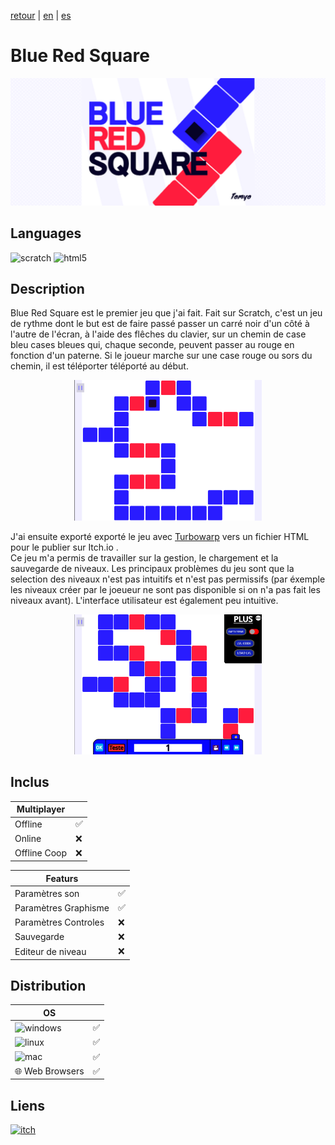 [retour](/README.md) | [en](translation/en/blue-red-square.md) | [es](translation/es/blue-red-square.md)
  
# Blue Red Square

<p align="center">
  <img src="/image/blue-red-square-banner.png" width="600" alt="BRS logo">
</p>

## Languages

<img alt="scratch" src="https://img.shields.io/badge/Scratch-FF6F00?style=for-the-badge&logo=Scratch&logoColor=white"/> <img alt="html5" src="https://img.shields.io/badge/HTML5-E34F26?style=for-the-badge&logo=html5&logoColor=white"/>

## Description
Blue Red Square est le premier jeu que j'ai fait. Fait sur Scratch, c'est un jeu de rythme dont le but est de faire passé passer un carré noir d'un côté à l'autre de l'écran, à l'aide des flêches du clavier, sur un chemin de case bleu cases bleues qui, chaque seconde, peuvent passer au rouge en fonction d'un paterne. Si le joueur marche sur une case rouge ou sors du chemin, il est téléporter téléporté au début.

<p align="center">
  <img src="/image/blue-red-square-level.png" width="300" alt="BRS niveau">
</p>

J'ai ensuite exporté exporté le jeu avec [Turbowarp](https://packager.turbowarp.org/?import_from=https://turbowarp.org) vers un fichier HTML pour le publier sur Itch.io .  
Ce jeu m'a permis de travailler sur la gestion, le chargement et la sauvegarde de niveaux. Les principaux problèmes du jeu sont que la selection des niveaux n'est pas intuitifs et n'est pas permissifs (par éxemple les niveaux créer par le joeueur ne sont pas disponible si on n'a pas fait les niveaux avant). L'interface utilisateur est également peu intuitive.

<p align="center">
  <img src="/image/blue-red-square-level-editor.png" width="300" alt="BRS editeur">
</p>

## Inclus

| Multiplayer |  |
|---------------|---------------|
| Offline | ✅ |
| Online | ❌ |
| Offline Coop | ❌ |

| Featurs | |
|---------------|---------------|
| Paramètres son | ✅ |
| Paramètres Graphisme | ✅ |
| Paramètres Controles | ❌ |
| Sauvegarde | ❌ |
| Editeur de niveau | ❌ |

## Distribution

| OS | |
|---------------|---------------|
| <img alt="windows" src="https://img.shields.io/badge/Windows-0078D6?style=for-the-badge&logo=windows&logoColor=white"/> | ✅ |
| <img alt="linux" src="https://img.shields.io/badge/Linux-FCC624?style=for-the-badge&logo=linux&logoColor=black"/> | ✅ |
| <img alt="mac" src="https://img.shields.io/badge/mac%20os-000000?style=for-the-badge&logo=apple&logoColor=white"/> | ✅ |
| 🌐 Web Browsers | ✅ |


## Liens

<a target="_blank" href="https://tomyo.itch.io/blue-red-square">
      <img alt="itch" src="https://img.shields.io/badge/Itch.io-FA5C5C?style=for-the-badge&logo=itchdotio&logoColor=white">
    </a>

</details>

